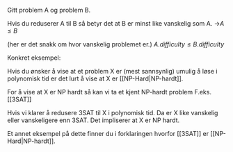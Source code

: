 Gitt problem A og problem B.

Hvis du reduserer A til B så betyr det at B er minst like vanskelig som A. 
->$A \leq B$

(her er det snakk om hvor vanskelig problemet er.)
$A.difficulty \leq B.difficulty$

Konkret eksempel:

Hvis du ønsker å vise at et problem X er (mest sannsynlig) umulig å løse i
polynomisk tid er det lurt å vise at X er [[NP-Hard|NP-hardt]].

For å vise at X er NP hardt så kan vi ta et kjent NP-hardt problem F.eks.
[[3SAT]]

Hvis vi klarer å redusere 3SAT til X i polynomisk tid. Da er X like vanskelig
eller vanskeligere enn 3SAT. Det impliserer at X er NP hardt.

Et annet eksempel på dette finner du i forklaringen hvorfor [[3SAT]] er
[[NP-Hard|NP-hardt]].